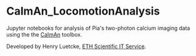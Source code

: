 # CaImAn_LocomotionAnalysis

Jupyter notebooks for analysis of Pia's two-photon calcium imaging data using the the [CaImAn](https://github.com/flatironinstitute/CaImAn) toolbox.

Developed by Henry Luetcke, [ETH Scientific IT Service](https://sis.id.ethz.ch/).
